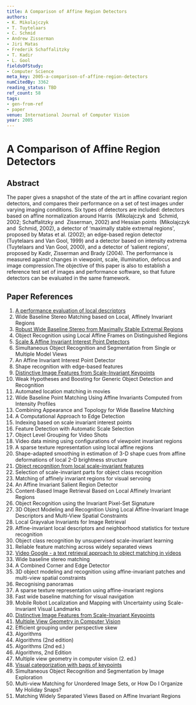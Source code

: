 ```yaml
---
title: A Comparison of Affine Region Detectors
authors:
- K. Mikolajczyk
- T. Tuytelaars
- C. Schmid
- Andrew Zisserman
- Jiri Matas
- Frederik Schaffalitzky
- T. Kadir
- L. Gool
fieldsOfStudy:
- Computer Science
meta_key: 2005-a-comparison-of-affine-region-detectors
numCitedBy: 3362
reading_status: TBD
ref_count: 58
tags:
- gen-from-ref
- paper
venue: International Journal of Computer Vision
year: 2005
---
```


# A Comparison of Affine Region Detectors

## Abstract

The paper gives a snapshot of the state of the art in affine covariant region detectors, and compares their performance on a set of test images under varying imaging conditions. Six types of detectors are included: detectors based on affine normalization around Harris  (Mikolajczyk and  Schmid, 2002; Schaffalitzky and  Zisserman, 2002) and Hessian points  (Mikolajczyk and  Schmid, 2002), a detector of ‘maximally stable extremal regions', proposed by Matas et al. (2002); an edge-based region detector  (Tuytelaars and Van Gool, 1999) and a detector based on intensity extrema (Tuytelaars and Van Gool, 2000), and a detector of ‘salient regions', proposed by Kadir, Zisserman and Brady (2004). The performance is measured against changes in viewpoint, scale, illumination, defocus and image compression.The objective of this paper is also to establish a reference test set of images and performance software, so that future detectors can be evaluated in the same framework.

## Paper References

1. [A performance evaluation of local descriptors](2005-a-performance-evaluation-of-local-descriptors)
2. Wide Baseline Stereo Matching based on Local, Affinely Invariant Regions
3. [Robust Wide Baseline Stereo from Maximally Stable Extremal Regions](2002-robust-wide-baseline-stereo-from-maximally-stable-extremal-regions)
4. Object Recognition using Local Affine Frames on Distinguished Regions
5. [Scale & Affine Invariant Interest Point Detectors](2004-scale-affine-invariant-interest-point-detectors)
6. Simultaneous Object Recognition and Segmentation from Single or Multiple Model Views
7. An Affine Invariant Interest Point Detector
8. Shape recognition with edge-based features
9. [Distinctive Image Features from Scale-Invariant Keypoints](2004-distinctive-image-features-from-scale-invariant-keypoints)
10. Weak Hypotheses and Boosting for Generic Object Detection and Recognition
11. Automated location matching in movies
12. Wide Baseline Point Matching Using Affine Invariants Computed from Intensity Profiles
13. Combining Appearance and Topology for Wide Baseline Matching
14. A Computational Approach to Edge Detection
15. Indexing based on scale invariant interest points
16. Feature Detection with Automatic Scale Selection
17. Object Level Grouping for Video Shots
18. Video data mining using configurations of viewpoint invariant regions
19. A sparse texture representation using local affine regions
20. Shape-adapted smoothing in estimation of 3-D shape cues from affine deformations of local 2-D brightness structure
21. [Object recognition from local scale-invariant features](1999-object-recognition-from-local-scale-invariant-features)
22. Selection of scale-invariant parts for object class recognition
23. Matching of affinely invariant regions for visual servoing
24. An Affine Invariant Salient Region Detector
25. Content-Based Image Retrieval Based on Local Affinely Invariant Regions
26. Object Recognition using the Invariant Pixel-Set Signature
27. 3D Object Modeling and Recognition Using Local Affine-Invariant Image Descriptors and Multi-View Spatial Constraints
28. Local Grayvalue Invariants for Image Retrieval
29. Affine-invariant local descriptors and neighborhood statistics for texture recognition
30. Object class recognition by unsupervised scale-invariant learning
31. Reliable feature matching across widely separated views
32. [Video Google - a text retrieval approach to object matching in videos](2003-video-google-a-text-retrieval-approach-to-object-matching-in-videos)
33. Wide baseline stereo matching
34. A Combined Corner and Edge Detector
35. 3D object modeling and recognition using affine-invariant patches and multi-view spatial constraints
36. Recognising panoramas
37. A sparse texture representation using affine-invariant regions
38. Fast wide baseline matching for visual navigation
39. Mobile Robot Localization and Mapping with Uncertainty using Scale-Invariant Visual Landmarks
40. [Distinctive Image Features from Scale-Invariant Keypoints](2004-distinctive-image-features-from-scale-invariant-keypoints)
41. [Multiple View Geometry in Computer Vision](2001-multiple-view-geometry-in-computer-vision)
42. Efficient grouping under perspective skew
43. Algorithms
44. Algorithms (2nd edition)
45. Algorithms (2nd ed.)
46. Algorithms, 2nd Edition
47. Multiple view geometry in computer vision (2. ed.)
48. [Visual categorization with bags of keypoints](2004-visual-categorization-with-bags-of-keypoints)
49. Simultaneous Object Recognition and Segmentation by Image Exploration
50. Multi-view Matching for Unordered Image Sets, or How Do I Organize My Holiday Snaps?
51. Matching Widely Separated Views Based on Affine Invariant Regions
